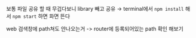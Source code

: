 보통 파일 공유 할 때 무겁다보니 library 빼고 공유 
→ terminal에서 `npm install` 해서 `npm start` 하면 화면 뜬다


web 검색창에 path쳐도 안나오는거 -> router에 등록되어있는 path 확인 해보기
